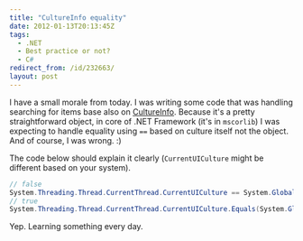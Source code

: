 ```yaml
---
title: "CultureInfo equality"
date: 2012-01-13T20:13:45Z
tags:
  - .NET
  - Best practice or not?
  - C#
redirect_from: /id/232663/
layout: post
---
```

I have a small morale from today. I was writing some code that was handling searching for items base also on [CultureInfo][1]. Because it's a pretty straightforward object, in core of .NET Framework (it's in `mscorlib`) I was expecting to handle equality using `==` based on culture itself not the object. And of course, I was wrong. :)

The code below should explain it clearly (`CurrentUICulture` might be different based on your system).

```csharp
// false
System.Threading.Thread.CurrentThread.CurrentUICulture == System.Globalization.CultureInfo.GetCultureInfo("en-US");
// true
System.Threading.Thread.CurrentThread.CurrentUICulture.Equals(System.Globalization.CultureInfo.GetCultureInfo("en-US"));
```

Yep. Learning something every day.

[1]: http://msdn.microsoft.com/en-us/library/system.globalization.cultureinfo.aspx
